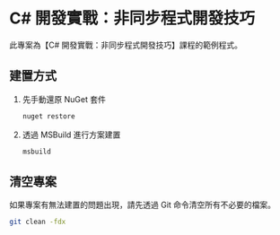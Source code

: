 # C# 開發實戰：非同步程式開發技巧

此專案為【C# 開發實戰：非同步程式開發技巧】課程的範例程式。

## 建置方式

1. 先手動還原 NuGet 套件

    ```sh
    nuget restore
    ```

2. 透過 MSBuild 進行方案建置

    ```sh
    msbuild
    ```

## 清空專案

如果專案有無法建置的問題出現，請先透過 Git 命令清空所有不必要的檔案。

```sh
git clean -fdx
```
